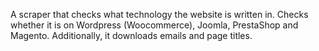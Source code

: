 
A scraper that checks what technology the website is written in. Checks whether it is on Wordpress (Woocommerce), Joomla, PrestaShop and Magento. Additionally, it downloads emails and page titles.
